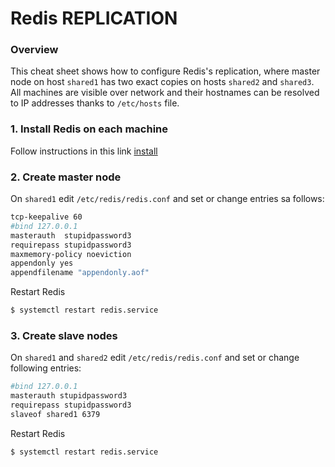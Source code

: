# Redis REPLICATION
### Overview
This cheat sheet shows how to configure Redis's replication, where master node on host ```shared1``` has two exact copies on hosts ```shared2``` and ```shared3```. All machines are visible over network and their hostnames can be resolved to IP addresses thanks to ```/etc/hosts``` file.
### 1. Install Redis on each machine
Follow instructions in this link [install]
### 2. Create master node
On ```shared1``` edit ```/etc/redis/redis.conf``` and set or change entries sa follows:
```sh
tcp-keepalive 60
#bind 127.0.0.1
masterauth  stupidpassword3
requirepass stupidpassword3
maxmemory-policy noeviction
appendonly yes
appendfilename "appendonly.aof"
```
Restart Redis
```sh
$ systemctl restart redis.service
```
### 3. Create slave nodes
On ```shared1``` and ```shared2``` edit ```/etc/redis/redis.conf``` and set or change following entries:
```sh
#bind 127.0.0.1
masterauth stupidpassword3
requirepass stupidpassword3
slaveof shared1 6379
```
Restart Redis
```sh
$ systemctl restart redis.service
```


[install]: <https://github.com/gitarte/CHEAT-SHEET/blob/master/redis/install.md>
